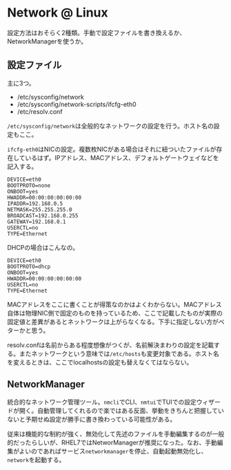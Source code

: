 Network @ Linux
====================

設定方法はおそらく2種類。手動で設定ファイルを書き換えるか、NetworkManagerを使うか。

設定ファイル
----------

主に3つ。

* /etc/sysconfig/network
* /etc/sysconfig/network-scripts/ifcfg-eth0
* /etc/resolv.conf

`/etc/sysconfig/network`は全般的なネットワークの設定を行う。ホスト名の設定もここ。

`ifcfg-eth0`はNICの設定。複数枚NICがある場合はそれに紐ついたファイルが存在しているはず。IPアドレス、MACアドレス、デフォルトゲートウェイなどを記入する。

```
DEVICE=eth0
BOOTPROTO=none
ONBOOT=yes
HWADDR=00:00:00:00:00:00
IPADDR=192.168.0.5
NETMASK=255.255.255.0
BROADCAST=192.168.0.255
GATEWAY=192.168.0.1
USERCTL=no
TYPE=Ethernet
```

DHCPの場合はこんなの。

```
DEVICE=eth0
BOOTPROTO=dhcp
ONBOOT=yes
HWADDR=00:00:00:00:00:00
USERCTL=no
TYPE=Ethernet
```

MACアドレスをここに書くことが得策なのかはよくわからない。MACアドレス自体は物理NIC側で固定のものを持っているため、ここで記載したものが実際の固定値と差異があるとネットワークは上がらなくなる。下手に指定しない方がベターかと思う。

resolv.confは名前からある程度想像がつくが、名前解決まわりの設定を記載する。またネットワークという意味では`/etc/hosts`も変更対象である。ホスト名を変えるときは、ここでlocalhostsの設定も替えなくてはならない。


NetworkManager
----------

統合的なネットワーク管理ツール。`nmcli`でCLI、`nmtui`でTUIでの設定ウィザードが開く。自動管理してくれるので楽ではある反面、挙動をきちんと把握していないと予期せぬ設定が勝手に書き換わっている可能性がある。

従来は機能的な制約が強く、無効化して先述のファイルを手動編集するのが一般的だったらしいが、RHEL7ではNetworManagerが推奨になった。なお、手動編集がよいのであればサービス`networkmanager`を停止、自動起動無効化し、`network`を起動する。


